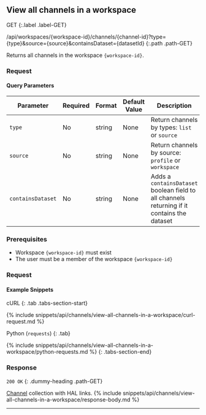 ## View all channels in a workspace

GET
{:.label .label-GET}

/api/workspaces/{workspace-id}/channels/{channel-id}?type={type}&source={source}&containsDataset={datasetId}
{:.path .path-GET}

Returns all channels in the workspace `{workspace-id}`.

### Request
#### Query Parameters

Parameter | Required | Format | Default Value | Description
--------- | -------- | ------ | ------------- | -----------
`type` | No | string | None | Return channels by types: `list` or `source`
`source` | No | string | None | Return channels by source: `profile` or `workspace`
`containsDataset` | No | string | None | Adds a `containsDataset` boolean field to all channels returning if it contains the dataset

### Prerequisites
- Workspace `{workspace-id}` must exist
- The user must be a member of the workspace `{workspace-id}`

### Request
#### Example Snippets
cURL
{: .tab .tabs-section-start}

{% include snippets/api/channels/view-all-channels-in-a-workspace/curl-request.md %}

Python (`requests`)
{: .tab}

{% include snippets/api/channels/view-all-channels-in-a-workspace/python-requests.md %}
{: .tabs-section-end}

### Response
`200 OK`
{: .dummy-heading .path-GET}

[Channel](#channel) collection with HAL links.
{% include snippets/api/channels/view-all-channels-in-a-workspace/response-body.md %}

---
